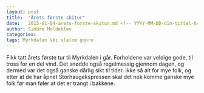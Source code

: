 ```yaml
---
layout: post
title:  "Årets første skitur"
date:   2015-01-04-arets-forste-skitur.md <!-- YYYY-MM-DD-din-tittel-her.md -->
author: Sindre Moldeklev
categories: 
tags: Myrkdalen ski slalom gopro 
---		
```


Fikk tatt årets første tur til Myrkdalen i går. Forholdene var veldige gode, til tross for en del vind. Det snødde også regelmessig gjennom dagen, og dermed var det også ganske dårlig sikt til tider. Ikke så alt for mye folk, og etter at de har åpnet Storhaugekspressen skal det nok komme ganske mye folk før man føler at det er trangt i bakkene. 

